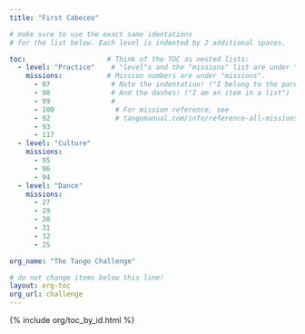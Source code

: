 ```yaml
---
title: "First Cabeceo"

# make sure to use the exact same identations
# for the list below. Each level is indented by 2 additional spaces.

toc:                    # Think of the TOC as nested lists:
  - level: "Practice"    # "level"s and the "missions" list are under "toc"
    missions:           # Mission numbers are under "missions".
      - 97               # Note the indentation! ("I belong to the parent above")
      - 98               # And the dashes! ("I am an item in a list")
      - 99               # 
      - 100               # For mission reference, see
      - 92                # tangomanual.com/info/reference-all-missions/
      - 93
      - 117
  - level: "Culture"
    missions:
      - 95
      - 96
      - 94
  - level: "Dance"
    missions:
      - 27
      - 29
      - 30 
      - 31
      - 32
      - 25

org_name: "The Tango Challenge"

# do not change items below this line!
layout: org-toc
org_url: challenge
---
```


{% include org/toc_by_id.html %}
